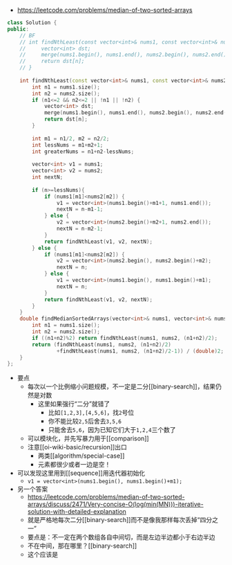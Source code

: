 - https://leetcode.com/problems/median-of-two-sorted-arrays
```cpp
class Solution {
public:
    // BF
    // int findNthLeast(const vector<int>& nums1, const vector<int>& nums2, const int n){
    //     vector<int> dst;
    //     merge(nums1.begin(), nums1.end(), nums2.begin(), nums2.end(), back_inserter(dst));
    //     return dst[n];
    // }
    
    int findNthLeast(const vector<int>& nums1, const vector<int>& nums2, const int n){
        int n1 = nums1.size();
        int n2 = nums2.size();
        if (n1<=2 && n2<=2 || !n1 || !n2) {
            vector<int> dst;
            merge(nums1.begin(), nums1.end(), nums2.begin(), nums2.end(), back_inserter(dst));
            return dst[n];
        }
        
        int m1 = n1/2, m2 = n2/2;
        int lessNums = m1+m2+1;
        int greaterNums = n1+n2-lessNums;
        
        vector<int> v1 = nums1;
        vector<int> v2 = nums2;
        int nextN;
        
        if (n>=lessNums){
            if (nums1[m1]<nums2[m2]) {
                v1 = vector<int>(nums1.begin()+m1+1, nums1.end());
                nextN = n-m1-1;
            } else {
                v2 = vector<int>(nums2.begin()+m2+1, nums2.end());
                nextN = n-m2-1;
            }
            return findNthLeast(v1, v2, nextN);
        } else {
            if (nums1[m1]<nums2[m2]) {
                v2 = vector<int>(nums2.begin(), nums2.begin()+m2);
                nextN = n;
            } else {
                v1 = vector<int>(nums1.begin(), nums1.begin()+m1);
                nextN = n;
            }
            return findNthLeast(v1, v2, nextN);
        }
    }
    double findMedianSortedArrays(vector<int>& nums1, vector<int>& nums2) {
        int n1 = nums1.size();
        int n2 = nums2.size();
        if ((n1+n2)%2) return findNthLeast(nums1, nums2, (n1+n2)/2);
        return (findNthLeast(nums1, nums2, (n1+n2)/2)
                +findNthLeast(nums1, nums2, (n1+n2)/2-1)) / (double)2;
    }
};
```
- 要点
  - 每次以一个比例缩小问题规模，不一定是二分[[binary-search]]，结果仍然是对数
    - 这里如果强行“二分”就错了
      - 比如`[1,2,3],[4,5,6]`，找`2`号位
      - 你不能比较`2,5`后舍去`3,5,6`
      - 只能舍去`5,6`，因为已知它们大于`1,2,4`三个数了
  - 可以模块化，并先写暴力用于[[comparison]]
  - 注意[[oi-wiki-basic/recursion]]出口
    - 两类[[algorithm/special-case]]
    - 元素都很少或者一边是空！
- 可以发现这里用到[[sequence]]用迭代器初始化
  - `v1 = vector<int>(nums1.begin(), nums1.begin()+m1);`
- 另一个答案
  - https://leetcode.com/problems/median-of-two-sorted-arrays/discuss/2471/Very-concise-O(log(min(MN)))-iterative-solution-with-detailed-explanation
  - 就是严格地每次二分[[binary-search]]而不是像我那样每次丢掉“四分之一”
  - 要点是：不一定在两个数组各自中间切，而是左边半边都小于右边半边
  - 不在中间，那在哪里？[[binary-search]]
  - 这个应该是
